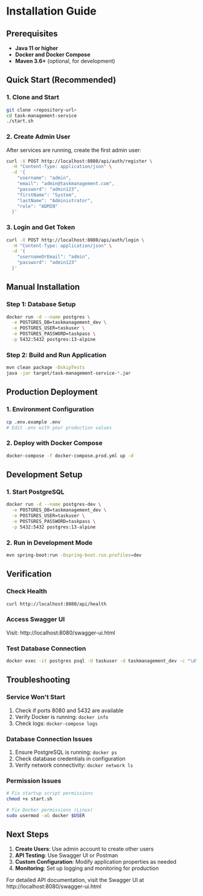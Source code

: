 # Installation Guide

## Prerequisites

- **Java 11 or higher**
- **Docker and Docker Compose**
- **Maven 3.6+** (optional, for development)

## Quick Start (Recommended)

### 1. Clone and Start
```bash
git clone <repository-url>
cd task-management-service
./start.sh
```

### 2. Create Admin User
After services are running, create the first admin user:

```bash
curl -X POST http://localhost:8080/api/auth/register \
  -H "Content-Type: application/json" \
  -d '{
    "username": "admin",
    "email": "admin@taskmanagement.com", 
    "password": "admin123",
    "firstName": "System",
    "lastName": "Administrator",
    "role": "ADMIN"
  }'
```

### 3. Login and Get Token
```bash
curl -X POST http://localhost:8080/api/auth/login \
  -H "Content-Type: application/json" \
  -d '{
    "usernameOrEmail": "admin",
    "password": "admin123"
  }'
```

## Manual Installation

### Step 1: Database Setup
```bash
docker run -d --name postgres \
  -e POSTGRES_DB=taskmanagement_dev \
  -e POSTGRES_USER=taskuser \
  -e POSTGRES_PASSWORD=taskpass \
  -p 5432:5432 postgres:13-alpine
```

### Step 2: Build and Run Application
```bash
mvn clean package -DskipTests
java -jar target/task-management-service-*.jar
```

## Production Deployment

### 1. Environment Configuration
```bash
cp .env.example .env
# Edit .env with your production values
```

### 2. Deploy with Docker Compose
```bash
docker-compose -f docker-compose.prod.yml up -d
```

## Development Setup

### 1. Start PostgreSQL
```bash
docker run -d --name postgres-dev \
  -e POSTGRES_DB=taskmanagement_dev \
  -e POSTGRES_USER=taskuser \
  -e POSTGRES_PASSWORD=taskpass \
  -p 5432:5432 postgres:13-alpine
```

### 2. Run in Development Mode
```bash
mvn spring-boot:run -Dspring-boot.run.profiles=dev
```

## Verification

### Check Health
```bash
curl http://localhost:8080/api/health
```

### Access Swagger UI
Visit: http://localhost:8080/swagger-ui.html

### Test Database Connection
```bash
docker exec -it postgres psql -U taskuser -d taskmanagement_dev -c "\dt"
```

## Troubleshooting

### Service Won't Start
1. Check if ports 8080 and 5432 are available
2. Verify Docker is running: `docker info`
3. Check logs: `docker-compose logs`

### Database Connection Issues
1. Ensure PostgreSQL is running: `docker ps`
2. Check database credentials in configuration
3. Verify network connectivity: `docker network ls`

### Permission Issues
```bash
# Fix startup script permissions
chmod +x start.sh

# Fix Docker permissions (Linux)
sudo usermod -aG docker $USER
```

## Next Steps

1. **Create Users**: Use admin account to create other users
2. **API Testing**: Use Swagger UI or Postman
3. **Custom Configuration**: Modify application properties as needed
4. **Monitoring**: Set up logging and monitoring for production

For detailed API documentation, visit the Swagger UI at http://localhost:8080/swagger-ui.html
